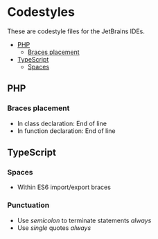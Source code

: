 Codestyles
==========

These are codestyle files for the JetBrains IDEs.

- [PHP](#php)
  * [Braces placement](#braces-placement)
- [TypeScript](#typescript)
  * [Spaces](#spaces)

## PHP
### Braces placement
* In class declaration: End of line
* In function declaration: End of line

## TypeScript
### Spaces
* Within ES6 import/export braces
### Punctuation
* Use *semicolon* to terminate statements *always*
* Use *single* quotes *always*

